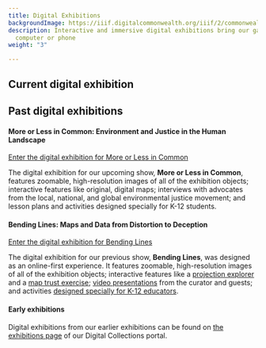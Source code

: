 ```yaml
---
title: Digital Exhibitions
backgroundImage: https://iiif.digitalcommonwealth.org/iiif/2/commonwealth:4m90fg63q/2690,6509,4326,2466/,1200/0/default.jpg
description: Interactive and immersive digital exhibitions bring our gallery to your
  computer or phone
weight: "3"

---
```

## Current digital exhibition

## Past digital exhibitions

#### More or Less in Common: Environment and Justice in the Human Landscape

<a class="btn btn-outline-primary btn-block" href="https://www.leventhalmap.org/digital-exhibitions/more-or-less-in-common/"><i class="fas fa-images me-2"></i>Enter the digital exhibition for More or Less in Common</a>

The digital exhibition for our upcoming show, **More or Less in Common**, features zoomable, high-resolution images of all of the exhibition objects; interactive features like original, digital maps; interviews with advocates from the local, national, and global environmental justice movement; and lesson plans and activities designed specially for K-12 students.

#### Bending Lines: Maps and Data from Distortion to Deception

<a class="btn btn-outline-primary btn-block" href="https://leventhalmap.org/digital-exhibitions/bending-lines"><i class="fas fa-images me-2"></i>Enter the digital exhibition for Bending Lines</a>

The digital exhibition for our previous show, **Bending Lines**, was designed as an online-first experience. It features zoomable, high-resolution images of all of the exhibition objects; interactive features like a [projection explorer](https://www.leventhalmap.org/digital-exhibitions/bending-lines/how-to-bend/projections/) and a [map trust exercise](https://www.leventhalmap.org/digital-exhibitions/bending-lines/how-to-bend/interactive-trust/); [video presentations](https://www.leventhalmap.org/digital-exhibitions/bending-lines/events/) from the curator and guests; and activities [designed specially for K-12 educators](https://www.leventhalmap.org/digital-exhibitions/bending-lines/education-activities/).

#### Early exhibitions

Digital exhibitions from our earlier exhibitions can be found on [the exhibitions page](https://collections.leventhalmap.org/exhibits) of our Digital Collections portal.